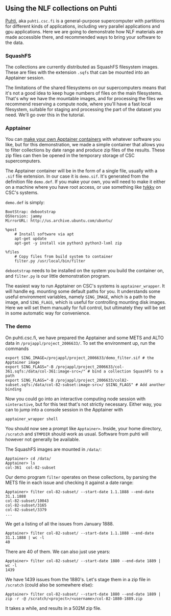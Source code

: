 ## Using the NLF collections on Puhti

[Puhti](https://docs.csc.fi/computing/systems-puhti/), aka `puhti.csc.fi` is a general-purpose supercomputer with partitions for different kinds of applications, including very parallel applications and gpu applications. Here we are going to demonstrate how NLF materials are made accessible there, and recommended ways to bring your software to the data.

### SquashFS

The collections are currently distributed as SquashFS filesystem images. These are files with the extension `.sqfs` that can be mounted into an Apptainer session.

The limitations of the shared filesystems on our supercomputers means that it's not a good idea to keep huge numbers of files on the main filesystems. That's why we have the mountable images, and for processing the files we recommend reserving a compute node, where you'll have a fast local filesystem, suitable for staging and processing the part of the dataset you need. We'll go over this in the tutorial.

### Apptainer

You can [make your own Apptainer containers](https://docs.csc.fi/support/tutorials/singularity-scratch/) with whatever software you like, but for this demonstration, we made a simple container that allows you to filter collections by date range and produce zip files of the results. These zip files can then be opened in the temporary storage of CSC supercomputers.

The Apptainer container will be in the form of a single file, usually with a `.sif` file extension. In our case it is `demo.sif`. It's generated from the definition file `demo.def`. If you make your own, you will need to make it either on a machine where you have root access, or use something like [tykky](https://docs.csc.fi/computing/containers/tykky/) on CSC's systems.

`demo.def` is simply:

```
BootStrap: debootstrap
OSVersion: jammy
MirrorURL: http://us.archive.ubuntu.com/ubuntu/

%post
	# Install software via apt
	apt-get update
	apt-get -y install vim python3 python3-lxml zip

%files
	# Copy files from build system to container
	filter.py /usr/local/bin/filter
```

`debootstrap` needs to be installed on the system you build the container on, and `filter.py` is our little demonstration program.

The easiest way to run Apptainer on CSC's systems is `apptainer_wrapper`. It will handle eg. mounting some default paths for you. It understands some useful environment variables, namely `SING_IMAGE`, which is a path to the image, and `SING_FLAGS`, which is useful for controlling mounting disk images. Here we will set them manually for full control, but ultimately they will be set in some automatic way for convenience.

### The demo

On puhti.csc.fi, we have prepared the Apptainer and some METS and ALTO data in `/projappl/project_2006633/`. To set the environment up, run the commands

```
export SING_IMAGE=/projappl/project_2006633/demo_filter.sif # the Apptainer image
export SING_FLAGS="-B /projappl/project_2006633/col-361.sqfs:/data/col-361:image-src=/" # bind a collection SquashFS to a path
export SING_FLAGS="-B /projappl/project_2006633/col82-subset.sqfs:/data/col-82-subset:image-src=/ $SING_FLAGS" # Add another binding
```

Now you could go into an interactive computing node session with `sinteractive`, but for this test that's not strictly necessary. Either way, you can to jump into a console session in the Apptainer with

`apptainer_wrapper shell`

You should now see a prompt like `Apptainer>`. Inside, your home directory, `/scratch` and `$TMPDIR` should work as usual. Software from puhti will however not generally be available.

The SquashFS images are mounted in `/data/`:

```
Apptainer> cd /data/
Apptainer> ls
col-361  col-82-subset
```

Our demo program `filter` operates on these collections, by parsing the METS file in each issue and checking it against a date range:

```
Apptainer> filter col-82-subset/ --start-date 1.1.1888 --end-date 31.1.1888
col-82-subset/10043
col-82-subset/3165
col-82-subset/3379
...
```

We get a listing of all the issues from January 1888.

```
Apptainer> filter col-82-subset/ --start-date 1.1.1888 --end-date 31.1.1888 | wc -l
40
```

There are 40 of them. We can also just use years:

```
Apptainer> filter col-82-subset/ --start-date 1880 --end-date 1889 | wc -l
1439
```

We have 1439 issues from the 1880's. Let's stage them in a zip file in `/scratch` (could also be somewhere else):

```
Apptainer> filter col-82-subset/ --start-date 1880 --end-date 1889 | zip -r -@ /scratch/<project>/<username>/col-82-1880-1889.zip 
```

It takes a while, and results in a 502M zip file.
